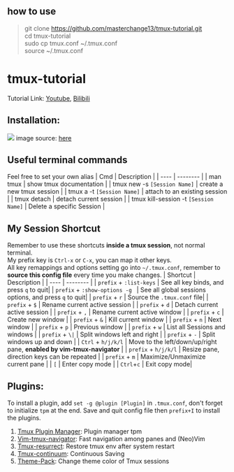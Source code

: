 ## how to use
> git clone https://github.com/masterchange13/tmux-tutorial.git<br/>
> cd tmux-tutorial<br/>
> sudo cp tmux.conf ~/.tmux.conf<br/>
> source ~/.tmux.conf<br/>

# tmux-tutorial
Tutorial Link: [Youtube](https://www.youtube.com/watch?v=8CFmwNtW8M4), [Bilibili](https://www.bilibili.com/video/BV1Mj411N7xS/)
## Installation:
<img src="install.png"></img>
image source: [here](https://github.com/tmux/tmux/wiki/Installing)

## Useful terminal commands
Feel free to set your own alias 
| Cmd | Description |
| ---- | -------- |
| man tmux | show tmux documentation  |
| tmux new -s `[Session Name]` |  create a new tmux session |
| tmux a -t `[Session Name]` |  attach to an existing session |
| tmux detach |  detach current session |
| tmux kill-session -t `[Session Name]` | Delete a specific Session  |


## My Session Shortcut
Remember to use these shortcuts <strong>inside a tmux session</strong>, not normal terminal. <br/>
My prefix key is `Ctrl-x` or `C-x`, you can map it other keys.<br/> 
All key remappings and options setting go into `~/.tmux.conf`, remember to <strong>source this config file</strong> every time you make changes.
| Shortcut | Description |
| ---- | -------- |
| `prefix` + `:list-keys` | See all key binds, and press `q` to quit|
| `prefix` + `:show-options -g ` | See all global sessions options, and press `q` to quit|
| `prefix` + `r` | Source the `.tmux.conf` file|
| `prefix` + `$` | Rename current active session |
| `prefix` + `d` | Detach current active session |
| `prefix` + `,` | Rename current active window  |
| `prefix` + `c` | Create new window |
| `prefix` + `&` | Kill current window |
| `prefix` + `n` | Next window |
| `prefix` + `p` | Previous window |
| `prefix` + `w` | List all Sessions and windows |
| `prefix` + `\|` | Split windows left and right |
| `prefix` + `-` | Split windows up and down  |
| `Ctrl` + `h/j/k/l` | Move to the left/down/up/right pane, <strong>enabled by vim-tmux-navigator</strong>   |
| `prefix` + `h/j/k/l` | Resize pane, direction keys can be repeated  |
| `prefix` + `m` | Maximize/Unmaximize current pane  |
| `[`  | Enter copy mode  |
| `Ctrl`+`c`  | Exit copy mode|

## Plugins:
To install a plugin, add `set -g @plugin [Plugin]` in `.tmux.conf`, don't forget to initialize `tpm` at the end. Save and quit config file then `prefix+I` to install the plugins.
1. [Tmux Plugin Manager](https://github.com/tmux-plugins/tpm): Plugin manager tpm
2. [Vim-tmux-navigator](https://github.com/christoomey/vim-tmux-navigator):  Fast navigation among panes and (Neo)Vim
3. [Tmux-resurrect](https://github.com/tmux-plugins/tmux-resurrect): Restore tmux env after system restart
4. [Tmux-continuum](https://github.com/tmux-plugins/tmux-continuum): Continuous Saving
5. [Theme-Pack](https://github.com/jimeh/tmux-themepack): Change theme color of Tmux sessions
